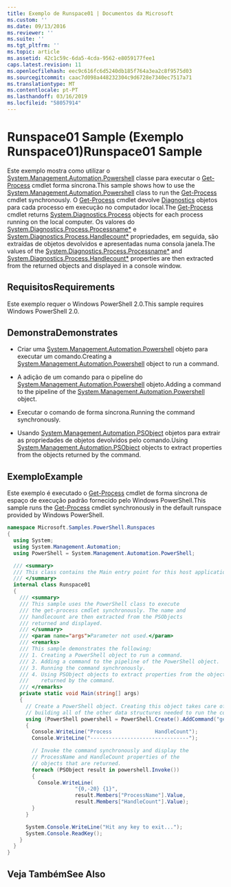 ```yaml
---
title: Exemplo de Runspace01 | Documentos da Microsoft
ms.custom: ''
ms.date: 09/13/2016
ms.reviewer: ''
ms.suite: ''
ms.tgt_pltfrm: ''
ms.topic: article
ms.assetid: 42c1c59c-6da5-4cda-9562-e8059177fee1
caps.latest.revision: 11
ms.openlocfilehash: eec9c616fc6d5240db185f764a3ea2c8f9575d03
ms.sourcegitcommit: caac7d098a448232304c9d6728e7340ec7517a71
ms.translationtype: MT
ms.contentlocale: pt-PT
ms.lasthandoff: 03/16/2019
ms.locfileid: "58057914"
---
```

# <a name="runspace01-sample"></a><span data-ttu-id="7bebd-102">Runspace01 Sample (Exemplo Runspace01)</span><span class="sxs-lookup"><span data-stu-id="7bebd-102">Runspace01 Sample</span></span>

<span data-ttu-id="7bebd-103">Este exemplo mostra como utilizar o [System.Management.Automation.Powershell](/dotnet/api/system.management.automation.powershell) classe para executar o [Get-Process](/powershell/module/Microsoft.PowerShell.Management/Get-Process) cmdlet forma síncrona.</span><span class="sxs-lookup"><span data-stu-id="7bebd-103">This sample shows how to use the [System.Management.Automation.Powershell](/dotnet/api/system.management.automation.powershell) class to run the [Get-Process](/powershell/module/Microsoft.PowerShell.Management/Get-Process) cmdlet synchronously.</span></span> <span data-ttu-id="7bebd-104">O [Get-Process](/powershell/module/Microsoft.PowerShell.Management/Get-Process) cmdlet devolve [Diagnostics](/dotnet/api/System.Diagnostics.Process) objetos para cada processo em execução no computador local.</span><span class="sxs-lookup"><span data-stu-id="7bebd-104">The [Get-Process](/powershell/module/Microsoft.PowerShell.Management/Get-Process) cmdlet returns [System.Diagnostics.Process](/dotnet/api/System.Diagnostics.Process) objects for each process running on the local computer.</span></span> <span data-ttu-id="7bebd-105">Os valores do [System.Diagnostics.Process.Processname\*](/dotnet/api/System.Diagnostics.Process.ProcessName) e [System.Diagnostics.Process.Handlecount\*](/dotnet/api/System.Diagnostics.Process.Handlecount) propriedades, em seguida, são extraídas de objetos devolvidos e apresentadas numa consola janela.</span><span class="sxs-lookup"><span data-stu-id="7bebd-105">The values of the [System.Diagnostics.Process.Processname\*](/dotnet/api/System.Diagnostics.Process.ProcessName) and [System.Diagnostics.Process.Handlecount\*](/dotnet/api/System.Diagnostics.Process.Handlecount) properties are then extracted from the returned objects and displayed in a console window.</span></span>

## <a name="requirements"></a><span data-ttu-id="7bebd-106">Requisitos</span><span class="sxs-lookup"><span data-stu-id="7bebd-106">Requirements</span></span>

 <span data-ttu-id="7bebd-107">Este exemplo requer o Windows PowerShell 2.0.</span><span class="sxs-lookup"><span data-stu-id="7bebd-107">This sample requires Windows PowerShell 2.0.</span></span>

## <a name="demonstrates"></a><span data-ttu-id="7bebd-108">Demonstra</span><span class="sxs-lookup"><span data-stu-id="7bebd-108">Demonstrates</span></span>

- <span data-ttu-id="7bebd-109">Criar uma [System.Management.Automation.Powershell](/dotnet/api/system.management.automation.powershell) objeto para executar um comando.</span><span class="sxs-lookup"><span data-stu-id="7bebd-109">Creating a [System.Management.Automation.Powershell](/dotnet/api/system.management.automation.powershell) object to run a command.</span></span>

- <span data-ttu-id="7bebd-110">A adição de um comando para o pipeline do [System.Management.Automation.Powershell](/dotnet/api/system.management.automation.powershell) objeto.</span><span class="sxs-lookup"><span data-stu-id="7bebd-110">Adding a command to the pipeline of the [System.Management.Automation.Powershell](/dotnet/api/system.management.automation.powershell) object.</span></span>

- <span data-ttu-id="7bebd-111">Executar o comando de forma síncrona.</span><span class="sxs-lookup"><span data-stu-id="7bebd-111">Running the command synchronously.</span></span>

- <span data-ttu-id="7bebd-112">Usando [System.Management.Automation.PSObject](/dotnet/api/System.Management.Automation.PSObject) objetos para extrair as propriedades de objetos devolvidos pelo comando.</span><span class="sxs-lookup"><span data-stu-id="7bebd-112">Using [System.Management.Automation.PSObject](/dotnet/api/System.Management.Automation.PSObject) objects to extract properties from the objects returned by the command.</span></span>

## <a name="example"></a><span data-ttu-id="7bebd-113">Exemplo</span><span class="sxs-lookup"><span data-stu-id="7bebd-113">Example</span></span>

 <span data-ttu-id="7bebd-114">Este exemplo é executado o [Get-Process](/powershell/module/Microsoft.PowerShell.Management/Get-Process) cmdlet de forma síncrona de espaço de execução padrão fornecido pelo Windows PowerShell.</span><span class="sxs-lookup"><span data-stu-id="7bebd-114">This sample runs the [Get-Process](/powershell/module/Microsoft.PowerShell.Management/Get-Process) cmdlet synchronously in the default runspace provided by Windows PowerShell.</span></span>

```csharp
namespace Microsoft.Samples.PowerShell.Runspaces
{
  using System;
  using System.Management.Automation;
  using PowerShell = System.Management.Automation.PowerShell;

  /// <summary>
  /// This class contains the Main entry point for this host application.
  /// </summary>
  internal class Runspace01
  {
    /// <summary>
    /// This sample uses the PowerShell class to execute
    /// the get-process cmdlet synchronously. The name and
    /// handlecount are then extracted from the PSObjects
    /// returned and displayed.
    /// </summary>
    /// <param name="args">Parameter not used.</param>
    /// <remarks>
    /// This sample demonstrates the following:
    /// 1. Creating a PowerShell object to run a command.
    /// 2. Adding a command to the pipeline of the PowerShell object.
    /// 3. Running the command synchronously.
    /// 4. Using PSObject objects to extract properties from the objects
    ///    returned by the command.
    /// </remarks>
    private static void Main(string[] args)
    {
      // Create a PowerShell object. Creating this object takes care of
      // building all of the other data structures needed to run the command.
      using (PowerShell powershell = PowerShell.Create().AddCommand("get-process"))
      {
        Console.WriteLine("Process              HandleCount");
        Console.WriteLine("--------------------------------");

        // Invoke the command synchronously and display the
        // ProcessName and HandleCount properties of the
        // objects that are returned.
        foreach (PSObject result in powershell.Invoke())
        {
          Console.WriteLine(
                      "{0,-20} {1}",
                      result.Members["ProcessName"].Value,
                      result.Members["HandleCount"].Value);
        }
      }

      System.Console.WriteLine("Hit any key to exit...");
      System.Console.ReadKey();
    }
  }
}
```

## <a name="see-also"></a><span data-ttu-id="7bebd-115">Veja Também</span><span class="sxs-lookup"><span data-stu-id="7bebd-115">See Also</span></span>
